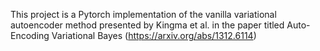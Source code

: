 This project is a Pytorch implementation of the vanilla variational autoencoder method presented by Kingma et al. in the paper titled Auto-Encoding Variational Bayes (https://arxiv.org/abs/1312.6114)
